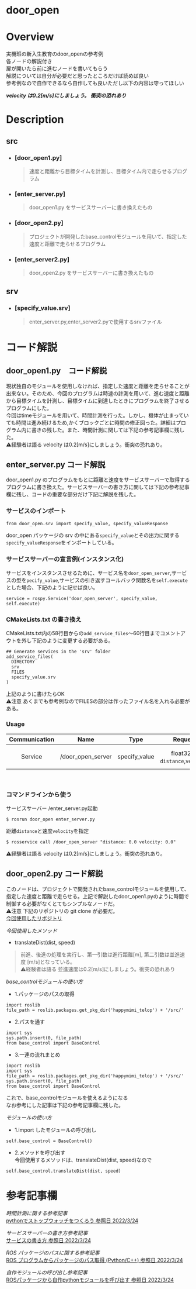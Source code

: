 # door_open

# Overview
実機班の新入生教育のdoor_openの参考例  
各ノードの解説付き  
扉が開いたら前に進むノードを書いてもらう  
解説については自分が必要だと思ったところだけば読めば良い  
参考例なので自作できるなら自作しても良いただし以下の内容は守ってほしい  

***velocity は0.2[m/s]にしましょう。 衝突の恐れあり***

# Description

## src
- ### [door_open1.py]
  >速度と距離から目標タイムを計測し、目標タイム内で走らせるプログラム
  
- ### [enter_server.py]
  >door_open1.py をサービスサーバーに書き換えたもの

- ### [door_open2.py]
  >プロジェクトが開発したbase_controlモジュールを用いて、指定した速度と距離で走らせるプログラム

- ### [enter_server2.py]
  >door_open2.py をサービスサーバーに書き換えたもの

## srv
- ### [specify_value.srv]
  >enter_server.py,enter_server2.pyで使用するsrvファイル

# コード解説
## door_open1.py　コード解説
現状独自のモジュールを使用しなければ、指定した速度と距離を走らせることが出来ない。そのため、今回のプログラムは時速の計測を用いて、進む速度と距離から目標タイムを計測し、目標タイムに到達したときにプログラムを終了させるプログラムにした。  
今回はtimeモジュールを用いて、時間計測を行った。しかし、機体が止まっていても時間は進み続けるため,かくブロックごとに時間の修正図った。詳細はプログラム内に書きの残した。また、時間計測に関しては下記の参考記事欄に残した。  
⚠経験者は語る velocity は0.2[m/s]にしましょう。衝突の恐れあり。

## enter_server.py コード解説
door_open1.py のプログラムをもとに距離と速度をサービスサーバーで取得するプログラムに書き換えた。サービスサーバーの書き方に関しては下記の参考記事欄に残し、コードの重要な部分だけ下記に解説を残した。

### サービスのインポート
```
from door_open.srv import specify_value, specify_valueResponse
```
door_open パッケージの srv の中にある`specify_value`とその出力に関する`specify_valueResponse`をインポートしている。

### サービスサーバーの宣言例(インスタンス化)
サービスをインスタンスさせるために、サービス名を`door_open_server`,サービスの型を`pecify_value`,サービスの引き返すコールバック関数名を`self.execute`とした場合、下記のように記せば良い。
```
service = rospy.Service('door_open_server', specify_value, self.execute)
```

### CMakeLists.txt の書き換え
CMakeLists.txt内の58行目からの`add_service_files`〜60行目までコメントアウトを外し下記のように変更する必要がある。
```
## Generate services in the 'srv' folder
add_service_files(
  DIRECTORY
  srv
  FILES
  specify_value.srv
)
```
上記のように書けたらOK  
⚠注意 あくまでも参考例なのでFILESの部分は作ったファイル名を入れる必要がある。

### Usage
|Communication|Name|Type|Request|Result|
| :---: | :---: | :---: | :---: | :---: |
| Service | /door_open_server | specify_value | float32型: `distance`,`velocity` | bool型: `result` |
</br>

### コマンドラインから使う
サービスサーバー /enter_server.py起動  
```
$ rosrun door_open enter_server.py
```
距離`distance`と速度`velocity`を指定
```
$ rosservice call /door_open_server "distance: 0.0 velocity: 0.0"
```
⚠経験者は語る velocity は0.2[m/s]にしましょう。衝突の恐れあり。

## door_open2.py コード解説
このノードは、プロジェクトで開発されたbase_controlモジュールを使用して、指定した速度と距離で走らせる。上記で解説したdoor_open1.pyのように時間で制御する必要がなくとてもシンプルなノードだ。  
⚠注意 下記のリポジトリの git clone が必要だ。  
[今回使用したリポジトリ](https://github.com/KIT-Happy-Robot/happymimi_apps.git)  

*今回使用したメソッド*
- translateDist(dist, speed)  
> 前進、後進の処理を実行し、第一引数は進行距離[m], 第二引数は並進速度  [m/s]となっている。  
> ⚠経験者は語る 並進速度は0.2[m/s]にしましょう。衝突の恐れあり  

*base_controlモジュールの使い方*
- 1.パッケージのパスの取得
```
import roslib
file_path = roslib.packages.get_pkg_dir('happymimi_telop') + '/src/'
```
- 2.パスを通す
```
import sys
sys.path.insert(0, file_path)
from base_control import BaseControl

```
- 3.一連の流れまとめ
```
import roslib
import sys
file_path = roslib.packages.get_pkg_dir('happymimi_telop') + '/src/'
sys.path.insert(0, file_path)
from base_control import BaseControl
```
これで、base_controlモジュールを使えるようになる  
なお参考にした記事は下記の参考記事欄に残した。  

*モジュールの使い方*
- 1.import したモジュールの呼び出し
```
self.base_control = BaseControl()
```
- 2.メソッドを呼び出す  
今回使用するメソッドは、translateDist(dist, speed)なので
```
self.base_control.translateDist(dist, speed)
```

#




# 参考記事欄
*時間計測に関する参考記事*  
[pythonでストップウォッチをつくろう 参照日 2022/3/24](https://python-muda.com/python/python-stopwatch/)

*サービスサーバーの書き方参考記事*  
[サービスの書き方 参照日 2022/3/24](https://raspimouse-sim-tutorial.gitbook.io/project/ros_tutorial/how_to_write_service)

*ROS パッケージのパスに関する参考記事*  
[ROS プログラムからパッケージのパス取得 (Python/C++) 参照日 2022/3/24](https://qiita.com/hoshianaaa/item/60b2f5b266abcfbef368)

*自作モジュールの呼び出し参考記事*  
[ROSパッケージから自作pythonモジュールを呼び出す 参照日 2022/3/24](https://qiita.com/mu-777/items/b69473c6f652ea19c3d1)

